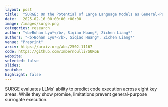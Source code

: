 ```yaml
---
layout: post
title:  "SURGE: On the Potential of Large Language Models as General-Purpose Surrogate Code Executors"
date:   2025-02-16 00:00:00 +00:00
image: /images/surge.png
categories: research
author: "<b>Bohan Lyu*</b>, Siqiao Huang*, Zichen Liang*"
authors: "<b>Bohan Lyu*</b>, Siqiao Huang*, Zichen Liang*"
venue: "Preprint"
arxiv: https://arxiv.org/abs/2502.11167
code: https://github.com/Imbernoulli/SURGE
website: 
selected: false 
slides: 
youtube:
highlight: false 
---
```

SURGE evaluates LLMs' ability to predict code execution across eight key areas. While they show promise, limitations prevent general-purpose surrogate execution.